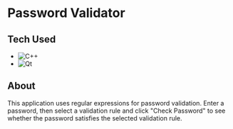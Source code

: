 # Password Validator
## Tech Used
- ![C++](https://img.shields.io/badge/c++-%2300599C.svg?style=for-the-badge&logo=c%2B%2B&logoColor=white)
- ![Qt](https://img.shields.io/badge/Qt-%23217346.svg?style=for-the-badge&logo=Qt&logoColor=white)

## About
This application uses regular expressions for password validation. 
Enter a password, then select a validation rule and click "Check Password" to see whether the password satisfies the selected validation rule.
